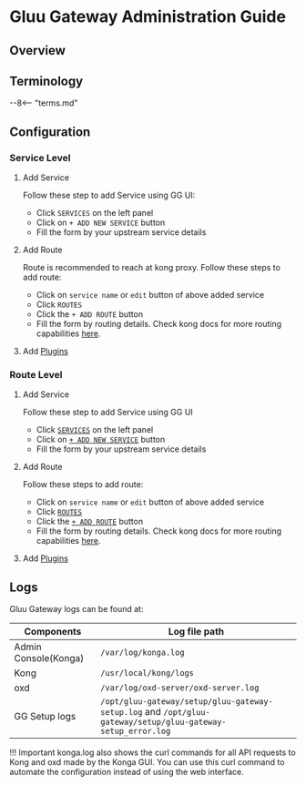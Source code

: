 # Gluu Gateway Administration Guide

## Overview

## Terminology

--8<-- "terms.md"

## Configuration

### Service Level

1. Add Service

      Follow these step to add Service using GG UI:
 
      - Click `SERVICES` on the left panel
      - Click on `+ ADD NEW SERVICE` button
      - Fill the form by your upstream service details

1. Add Route

      Route is recommended to reach at kong proxy. Follow these steps to add route:
      
      - Click on `service name` or `edit` button of above added service
      - Click `ROUTES`
      - Click the `+ ADD ROUTE` button
      - Fill the form by routing details. Check kong docs for more routing capabilities [here](https://docs.konghq.com/0.14.x/proxy/#routes-and-matching-capabilities). <!--Fix this step-->

1. Add [Plugins](./plugin/plugin-intro.md)
     
### Route Level

1. Add Service

      Follow these step to add Service using GG UI
 
      - Click [`SERVICES`](../../admin-gui/#services) on the left panel
      - Click on [`+ ADD NEW SERVICE`](../../admin-gui/#add-service) button
      - Fill the form by your upstream service details

1. Add Route

      Follow these steps to add route:
      
      - Click on `service name` or `edit` button of above added service
      - Click [`ROUTES`](../../admin-gui/#routes)
      - Click the [`+ ADD ROUTE`](../../admin-gui/#add-route) button
      - Fill the form by routing details. Check kong docs for more routing capabilities [here](https://docs.konghq.com/0.14.x/proxy/#routes-and-matching-capabilities).

1. Add [Plugins](./plugin/plugin-intro.md)
   
## Logs

Gluu Gateway logs can be found at: 

| Components | Log file path |
|------------|---------------|
| Admin Console(Konga) | `/var/log/konga.log` |
| Kong | `/usr/local/kong/logs` |
| oxd | `/var/log/oxd-server/oxd-server.log` |
| GG Setup logs | `/opt/gluu-gateway/setup/gluu-gateway-setup.log` and `/opt/gluu-gateway/setup/gluu-gateway-setup_error.log` |

!!! Important
    konga.log also shows the curl commands for all API requests to Kong and oxd made by the Konga GUI. You can use this curl command to automate the configuration instead of using the web interface.
